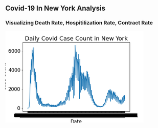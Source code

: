 ## Covid-19 In New York Analysis

### Visualizing Death Rate, Hospitilization Rate, Contract Rate
![Covid Death Rate in New York City Graph](visualizations/death_case.png)
